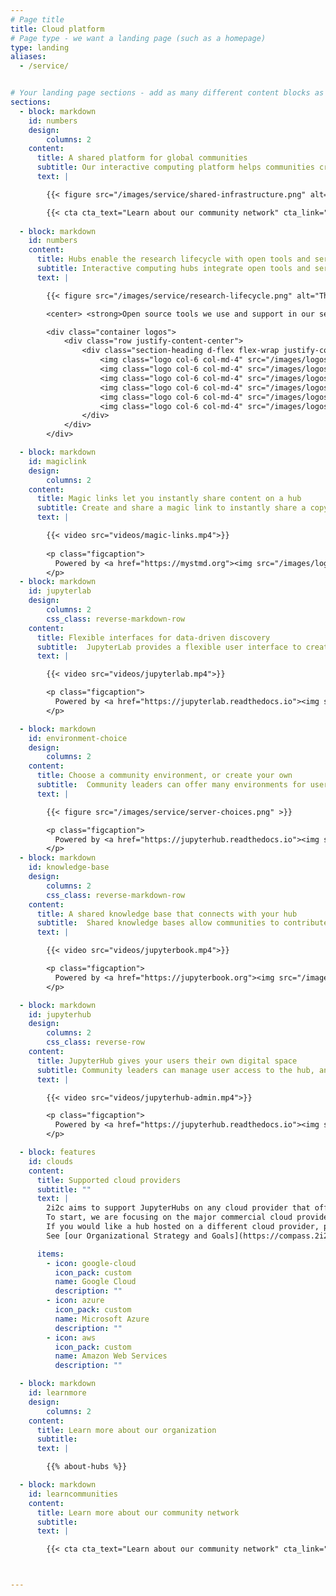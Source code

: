 ```yaml
---
# Page title
title: Cloud platform
# Page type - we want a landing page (such as a homepage)
type: landing
aliases:
  - /service/


# Your landing page sections - add as many different content blocks as you like
sections:
  - block: markdown
    id: numbers
    design:
        columns: 2
    content:
      title: A shared platform for global communities
      subtitle: Our interactive computing platform helps communities create a digital home for data-driven discovery with open tools and services.
      text: |

        {{< figure src="/images/service/shared-infrastructure.png" alt="Serving multiple communities with the same infrastructure.">}}

        {{< cta cta_text="Learn about our community network" cta_link="/communities" cta_new_tab="false" >}}
        
  - block: markdown
    id: numbers
    content:
      title: Hubs enable the research lifecycle with open tools and services
      subtitle: Interactive computing hubs integrate open tools and services to provide a digital home that bootstraps users from learning their first workflows to making discoveries and sharing with others.
      text: |

        {{< figure src="/images/service/research-lifecycle.png" alt="The research lifecycle we enable.">}}

        <center> <strong>Open source tools we use and support in our service. See below for some of the workflows these tools enable.</strong></center>

        <div class="container logos">
            <div class="row justify-content-center">
                <div class="section-heading d-flex flex-wrap justify-content-center col-12 mb-3 text-center">
                    <img class="logo col-6 col-md-4" src="/images/logos/project/jupyterlab.svg" alt="Jupyter Lab logo">
                    <img class="logo col-6 col-md-4" src="/images/logos/project/jupyterhub.svg" alt="Jupyter Hub logo">
                    <img class="logo col-6 col-md-4" src="/images/logos/project/jupyterbook.svg" alt="Jupyter Book logo">
                    <img class="logo col-6 col-md-4" src="/images/logos/project/jupyter.svg" alt="Jupyter logo">
                    <img class="logo col-6 col-md-4" src="/images/logos/project/myst.svg" alt="MyST logo">
                    <img class="logo col-6 col-md-4" src="/images/logos/project/binder.svg" alt="Binder logo">
                </div>
            </div>
        </div>

  - block: markdown
    id: magiclink
    design:
        columns: 2
    content:
      title: Magic links let you instantly share content on a hub
      subtitle: Create and share a magic link to instantly share a copy of your content with anyone so that they can interact and explore with live code and data.
      text: |

        {{< video src="videos/magic-links.mp4">}}
        
        <p class="figcaption">
          Powered by <a href="https://mystmd.org"><img src="/images/logos/project/myst.svg" /></a> and <a href="https://jupyterhub.readthedocs.io"><img src="/images/logos/project/jupyterhub.svg" /></a>
        </p>
  - block: markdown
    id: jupyterlab
    design:
        columns: 2
        css_class: reverse-markdown-row
    content:
      title: Flexible interfaces for data-driven discovery
      subtitle:  JupyterLab provides a flexible user interface to create and explore notebooks, interactive visualizations, and computational narratives.
      text: |

        {{< video src="videos/jupyterlab.mp4">}}

        <p class="figcaption">
          Powered by <a href="https://jupyterlab.readthedocs.io"><img src="/images/logos/project/jupyterlab.svg" /></a> and <a href="https://mystmd.org"><img src="/images/logos/project/myst.svg" /></a> 
        </p>

  - block: markdown
    id: environment-choice
    design:
        columns: 2
    content:
      title: Choose a community environment, or create your own
      subtitle:  Community leaders can offer many environments for users to fit all of their workflows.
      text: |

        {{< figure src="/images/service/server-choices.png" >}}

        <p class="figcaption">
          Powered by <a href="https://jupyterhub.readthedocs.io"><img src="/images/logos/project/jupyterhub.svg" /></a> and <a href="https://repo2docker.readthedocs.io"><img src="/images/logos/project/repo2docker.png" /></a>
        </p>
  - block: markdown
    id: knowledge-base
    design:
        columns: 2
        css_class: reverse-markdown-row
    content:
      title: A shared knowledge base that connects with your hub
      subtitle:  Shared knowledge bases allow communities to contribute their ideas and work to a shared space that is accessible to the community.
      text: |

        {{< video src="videos/jupyterbook.mp4">}}

        <p class="figcaption">
          Powered by <a href="https://jupyterbook.org"><img src="/images/logos/project/jupyterbook.svg" /></a> and <a href="https://mystmd.org"><img src="/images/logos/project/myst.svg" /></a>
        </p>

  - block: markdown
    id: jupyterhub
    design:
        columns: 2
        css_class: reverse-row
    content:
      title: JupyterHub gives your users their own digital space
      subtitle: Community leaders can manage user access to the hub, and provide each user their own workspace that persists over time.
      text: |

        {{< video src="videos/jupyterhub-admin.mp4">}}

        <p class="figcaption">
          Powered by <a href="https://jupyterhub.readthedocs.io"><img src="/images/logos/project/jupyterhub.svg" /></a>
        </p>

  - block: features
    id: clouds
    content:
      title: Supported cloud providers
      subtitle: ""
      text: |
        2i2c aims to support JupyterHubs on any cloud provider that offers a managed Kubernetes service.
        To start, we are focusing on the major commercial cloud providers listed below.
        If you would like a hub hosted on a different cloud provider, please [give us your feedback](mailto:hello@2i2c.org).
        See [our Organizational Strategy and Goals](https://compass.2i2c.org/organization/strategy.html) to learn more about our plans.

      items:
        - icon: google-cloud
          icon_pack: custom
          name: Google Cloud
          description: ""
        - icon: azure 
          icon_pack: custom
          name: Microsoft Azure
          description: ""
        - icon: aws
          icon_pack: custom 
          name: Amazon Web Services
          description: ""

  - block: markdown
    id: learnmore
    design:
        columns: 2
    content:
      title: Learn more about our organization
      subtitle: 
      text: |

        {{% about-hubs %}}

  - block: markdown
    id: learncommunities
    content:
      title: Learn more about our community network
      subtitle: 
      text: |

        {{< cta cta_text="Learn about our community network" cta_link="/communities" cta_new_tab="false" >}}



---
```


